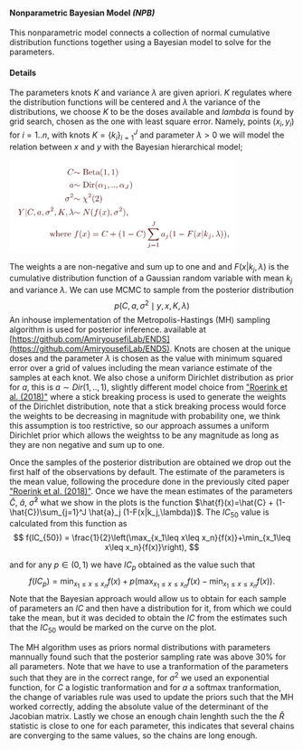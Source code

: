 #### Nonparametric Bayesian Model *(NPB)*

This nonparametric model connects a collection of normal cumulative distribution functions together using a Bayesian model to solve for the parameters.

#### Details

The parameters knots $K$ and variance $\lambda$ are given apriori. $K$ regulates where the distribution functions will be centered and $\lambda$ the variance of the distributions, we choose $K$ to be the doses available and $lambda$ is found by grid search, chosen as the one with  least square error. Namely, points $(x_i, y_i)$ for $i=1..n$, with knots $K=\{k_i\}_{i=1}^J$ and parameter $\lambda>0$ we will model the relation between *x* and *y* with the Bayesian hierarchical model;

<img src="images/fig5.png" alt="drawing" style="width:400px;"/>  


The weights a are non-negative and sum up to one and and $F(x|k_j, \lambda)$ is the cumulative distribution function of a Gaussian random variable with mean $k_j$ and variance $\lambda$. We can use MCMC to sample from the posterior distribution
$$
p( C ,a,\sigma^{2} \mid y,x,K,\lambda)
$$
 An inhouse implementation of the Metropolis-Hastings (MH) sampling algorithm is used for posterior inference. available at [https://github.com/AmiryousefiLab/ENDS](https://github.com/AmiryousefiLab/ENDS). Knots are chosen at the unique doses and the parameter  $\lambda$ is chosen as the value with minimum squared error over a grid of values including the mean variance estimate of the samples at each knot. We also chose a uniform Dirichlet distribution as prior for $a$, this is $a\sim Dir(1,..,1)$, slightly different model choice from  ["Roerink et al. (2018)"](https://www.tandfonline.com/doi/abs/10.1080/10807039.2021.1956298) where a stick breaking process is used to generate the weights of the Dirichlet distribution, note that a stick breaking process would force the weights to be decreasing in magnitude with probability one, we think this assumption is too restrictive, so our approach assumes a uniform Dirichlet prior which allows  the weightss to be any magnitude as long as they are non negative and sum up  to one.

Once the samples of the posterior distribution are obtained we drop out the first half of the observations by default. The estimate of the parameters is the mean value, following the procedure done in the previously cited paper ["Roerink et al. (2018)"](https://www.tandfonline.com/doi/abs/10.1080/10807039.2021.1956298). Once we have the mean estimates of the parameters $\hat{C}$, $\hat{a}$, $\hat{\sigma}^2$ what we show in the plots is the function $\hat{f}(x)=\hat{C} + (1-\hat{C})\sum_{j=1}^J \hat{a}_j (1-F(x|k_j,\lambda))$. The $IC_{50}$ value is calculated from this function as
$$
f(IC_{50}) = \frac{1}{2}\left(\max_{x_1\leq x\leq x_n}{f(x)}+\min_{x_1\leq x\leq x_n}{f(x)}\right),
$$

and for any $p\in (0,1)$ we have $IC_p$ obtained as the value such that
$$
f(IC_{p}) = \min_{x_1\leq x\leq x_n}f(x)+p\left(\max_{x_1\leq x\leq x_n}{f(x)}-\min_{x_1\leq x\leq x_n}{f(x)}\right) .
$$
Note that the Bayesian approach would allow us to obtain for each sample of parameters an $IC$ and then have a distribution for it, from which we could take the mean, but it was decided to obtain the $IC$ from the estimates such that the $IC_{50}$ would be marked on the curve on the plot. 

The MH algorithm uses as priors normal distributions with parameters mannually found such that the posterior sampling rate was above 30% for all parameters. Note that we have to use a tranformation of the parameters such that they are in the correct range, for $\sigma^2$ we used an exponential function, for $C$ a logistic tranformation and for $a$ a softmax tranformation, the change of variables rule was used to update the priors such that the MH worked correctly, adding the absolute value of the determinant of the Jacobian matrix. Lastly we chose an enough chain lenghth such the the $\hat{R}$ statistic is close to one for each parameter, this indicates that several chains are converging to the same values, so the chains are long enough.











